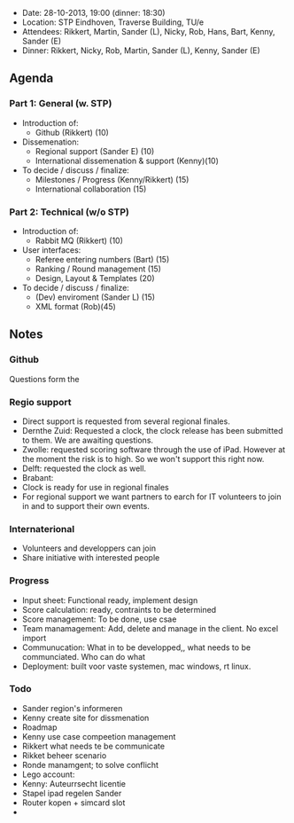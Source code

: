 * Date: 28-10-2013, 19:00 (dinner: 18:30)
* Location: STP Eindhoven, Traverse Building, TU/e
* Attendees: Rikkert, Martin, Sander (L), Nicky, Rob, Hans, Bart, Kenny, Sander (E)
* Dinner: Rikkert, Nicky, Rob, Martin, Sander (L), Kenny, Sander (E)

## Agenda
### Part 1: General (w. STP)
* Introduction of:
  * Github (Rikkert) (10)
* Dissemenation:
  * Regional support (Sander E) (10)
  * International dissemenation & support (Kenny)(10)
* To decide / discuss / finalize: 
  * Milestones / Progress (Kenny/Rikkert) (15)
  * International collaboration (15)
 
### Part 2: Technical (w/o STP)
* Introduction of:
  * Rabbit MQ (Rikkert) (10)
* User interfaces:
  * Referee entering numbers (Bart) (15)
  * Ranking / Round management (15)
  * Design, Layout & Templates (20)
* To decide / discuss / finalize: 
  * (Dev) enviroment (Sander L) (15)
  * XML format (Rob)(45)


## Notes
### Github
Questions form the 

### Regio support
* Direct support is requested from several regional finales. 
 * Dernthe Zuid: Requested a clock, the clock release has been submitted to them. We are awaiting questions.
 * Zwolle: requested scoring software through the use of iPad. However at the moment the risk is to high. So we won't support this right now.
 * Delft: requested the clock as well. 
 * Brabant: 
* Clock is ready for use in regional finales
* For regional support we want partners to earch for IT volunteers to join in and to support their own events.

### Internaterional
* Volunteers and developpers can join 
* Share initiative with interested people

### Progress
* Input sheet: Functional ready, implement design
* Score calculation: ready, contraints to be determined
* Score management: To be done, use csae 
* Team manamagement: Add, delete and manage in the client. No excel import
* Communucation: What in to be developped,, what needs to be communciated. Who can do what
* Deployment: built voor vaste systemen, mac windows, rt linux. 

### Todo
* Sander region's informeren
* Kenny create site for dissmenation
* Roadmap
* Kenny use case compeetion management
* Rikkert what needs te be communicate
* Rikket beheer scenario
* Ronde manamgent; to solve conflicht
* Lego account: 
* Kenny: Auteurrsecht licentie
* Stapel ipad regelen Sander
* Router kopen + simcard slot
* 



